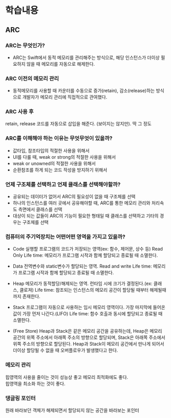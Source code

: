 # 학습내용

## ARC


### ARC는 무엇인가?
- ARC는 Swift에서 동적 메모리를 관리해주는 방식으로, 해당 인스턴스가 더이상 필요하지 않을 때 메모리를 자동으로 해제한다.

### ARC 이전의 메모리 관리
- 동적메모리를 사용할 때 카운터를 수동으로 증가(retain), 감소(release)하는 방식으로 개발자가 메모리 관리에 직접적으로 관여했다. 

### ARC 사용 후
retain, release 코드를 자동으로 삽입을 해준다. (보이지는 않지만). 딱 그 정도

### ARC를 이해해야 하는 이유는 무엇무엇이 있을까?
- 값타입, 참조타입의 적절한 사용을 위해서
- UI를 다룰 때, weak or strong의 적절한 사용을 위해서
- weak or unowned의 적절한 사용을 위해서
- 순환참조를 하게 되는 코드 작성을 방지하기 위해서

### 언제 구조체를 선택하고 언제 클래스를 선택해야할까?
- 공유되는 데이터가 없어서 ARC의 필요성이 없을 때 구조체를 선택
- 하나의 인스턴스를 여러 곳에서 공유해야할 때, ARC를 통한 메모리 관리와 처리속도 측면에서 클래스를 선택
- 대상이 되는 값들이 ARC의 기능이 필요한 형태일 때 클래스를 선택하고 기타의 경우는 구조체를 선택

### 컴퓨터의 주기억장치는 어떤어떤 영역을 가지고 있을까?
- Code
실행할 프로그램의 코드가 저장되는 영역(ex: 함수, 제어문, 상수 등)
Read Only
Life time: 메모리가 프로그램 시작과 함께 할당되고 종료될 때 소멸한다.

- Data
전역변수와 static변수가 할당되는 영역. 
Read and write
Life time: 메모리가 프로그램 시작과 함께 할당되고 종료될 때 소멸한다.

- Heap
메모리가 동적할당/해제되는 영역. 런타임 시에 크기가 결정된다.(ex: 클래스, 클로져)
Life time: 참조되는 인스턴스의 메모리 공간이 할당될 때부터 해제될때까지 존재한다.

- Stack
프로그램이 자동으로 사용하는 임시 메모리 영역이다. 
가장 마지막에 들어온 값이 가장 먼저 나간다.(LIFO)
Life time: 함수 호출과 동시에 할당되고 종료될 때 소멸한다.

- (Free Store)
Heap과 Stack은 같은 메모리 공간을 공유하는데, Heap은 메모리 공간의 위쪽 주소에서 아래쪽 주소의 방향으로 할당되며, Stack은 아래쪽 주소에서 위쪽 주소의 방향으로 할당된다. Heap과 Stack이 메모리 공간에서 만나게 되어서 더이상 할당될 수 없을 때 오버플로우가 발생했다고 한다.

### 메모리 관리
힙영역의 사용을 줄이는 것이 성능상 좋고 메모리 최적화에도 좋다.    
힙영역을 최소화 하는 것이 좋다.


### 댕글링 포인터
원래 바라보던 객체가 해제되면서 할당되지 않는 공간을 바라보는 포인터